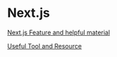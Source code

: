 # Next.js

[Next.js Feature and helpful material](https://github.com/kim-hyunjin/hello-nextjs/blob/main/discover-coffee-stores/notes/helpful_material.md)

[Useful Tool and Resource](https://github.com/kim-hyunjin/hello-nextjs/blob/main/discover-coffee-stores/notes/useful_resource.md)

